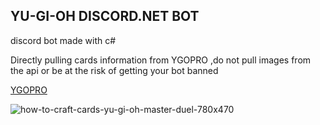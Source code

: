 ## YU-GI-OH DISCORD.NET BOT 
  discord bot made with c#

Directly pulling cards information from YGOPRO ,do not pull images from the api or be at the risk of getting your bot banned

[YGOPRO](https://db.ygoprodeck.com/api-guide/)

![how-to-craft-cards-yu-gi-oh-master-duel-780x470](https://user-images.githubusercontent.com/62460299/154852869-ad2fd576-847f-4fbb-888e-5463b792ca66.jpg)

